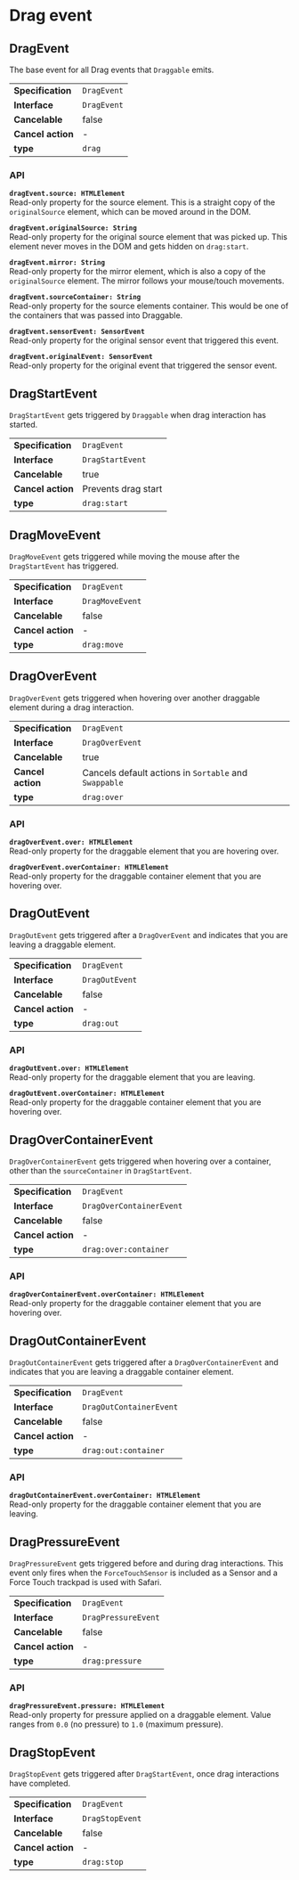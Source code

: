 # Drag event

## DragEvent

The base event for all Drag events that `Draggable` emits.

|                   |             |
| ----------------- | ----------- |
| **Specification** | `DragEvent` |
| **Interface**     | `DragEvent` |
| **Cancelable**    | false       |
| **Cancel action** | -           |
| **type**          | `drag`      |

### API

**`dragEvent.source: HTMLElement`**  
Read-only property for the source element. This is a straight copy of the `originalSource`
element, which can be moved around in the DOM.

**`dragEvent.originalSource: String`**  
Read-only property for the original source element that was picked up. This element never
moves in the DOM and gets hidden on `drag:start`.

**`dragEvent.mirror: String`**  
Read-only property for the mirror element, which is also a copy of the `originalSource` element.
The mirror follows your mouse/touch movements.

**`dragEvent.sourceContainer: String`**  
Read-only property for the source elements container. This would be one of the containers that
was passed into Draggable.

**`dragEvent.sensorEvent: SensorEvent`**  
Read-only property for the original sensor event that triggered this event.

**`dragEvent.originalEvent: SensorEvent`**  
Read-only property for the original event that triggered the sensor event.

## DragStartEvent

`DragStartEvent` gets triggered by `Draggable` when drag interaction has started.

|                   |                     |
| ----------------- | ------------------- |
| **Specification** | `DragEvent`         |
| **Interface**     | `DragStartEvent`    |
| **Cancelable**    | true                |
| **Cancel action** | Prevents drag start |
| **type**          | `drag:start`        |

## DragMoveEvent

`DragMoveEvent` gets triggered while moving the mouse after the `DragStartEvent` has triggered.

|                   |                 |
| ----------------- | --------------- |
| **Specification** | `DragEvent`     |
| **Interface**     | `DragMoveEvent` |
| **Cancelable**    | false           |
| **Cancel action** | -               |
| **type**          | `drag:move`     |

## DragOverEvent

`DragOverEvent` gets triggered when hovering over another draggable element during a drag
interaction.

|                   |                                                       |
| ----------------- | ----------------------------------------------------- |
| **Specification** | `DragEvent`                                           |
| **Interface**     | `DragOverEvent`                                       |
| **Cancelable**    | true                                                  |
| **Cancel action** | Cancels default actions in `Sortable` and `Swappable` |
| **type**          | `drag:over`                                           |

### API

**`dragOverEvent.over: HTMLElement`**  
Read-only property for the draggable element that you are hovering over.

**`dragOverEvent.overContainer: HTMLElement`**  
Read-only property for the draggable container element that you are hovering over.

## DragOutEvent

`DragOutEvent` gets triggered after a `DragOverEvent` and indicates that you are leaving
a draggable element.

|                   |                |
| ----------------- | -------------- |
| **Specification** | `DragEvent`    |
| **Interface**     | `DragOutEvent` |
| **Cancelable**    | false          |
| **Cancel action** | -              |
| **type**          | `drag:out`     |

### API

**`dragOutEvent.over: HTMLElement`**  
Read-only property for the draggable element that you are leaving.

**`dragOutEvent.overContainer: HTMLElement`**  
Read-only property for the draggable container element that you are hovering over.

## DragOverContainerEvent

`DragOverContainerEvent` gets triggered when hovering over a container, other than the `sourceContainer` in `DragStartEvent`.

|                   |                          |
| ----------------- | ------------------------ |
| **Specification** | `DragEvent`              |
| **Interface**     | `DragOverContainerEvent` |
| **Cancelable**    | false                    |
| **Cancel action** | -                        |
| **type**          | `drag:over:container`    |

### API

**`dragOverContainerEvent.overContainer: HTMLElement`**  
Read-only property for the draggable container element that you are hovering over.

## DragOutContainerEvent

`DragOutContainerEvent` gets triggered after a `DragOverContainerEvent` and indicates that
you are leaving a draggable container element.

|                   |                         |
| ----------------- | ----------------------- |
| **Specification** | `DragEvent`             |
| **Interface**     | `DragOutContainerEvent` |
| **Cancelable**    | false                   |
| **Cancel action** | -                       |
| **type**          | `drag:out:container`    |

### API

**`dragOutContainerEvent.overContainer: HTMLElement`**  
Read-only property for the draggable container element that you are leaving.

## DragPressureEvent

`DragPressureEvent` gets triggered before and during drag interactions. This event
only fires when the `ForceTouchSensor` is included as a Sensor and a Force Touch trackpad
is used with Safari.

|                   |                     |
| ----------------- | ------------------- |
| **Specification** | `DragEvent`         |
| **Interface**     | `DragPressureEvent` |
| **Cancelable**    | false               |
| **Cancel action** | -                   |
| **type**          | `drag:pressure`     |

### API

**`dragPressureEvent.pressure: HTMLElement`**  
Read-only property for pressure applied on a draggable element. Value ranges from `0.0` (no pressure) to `1.0` (maximum pressure).

## DragStopEvent

`DragStopEvent` gets triggered after `DragStartEvent`, once drag interactions have completed.

|                   |                 |
| ----------------- | --------------- |
| **Specification** | `DragEvent`     |
| **Interface**     | `DragStopEvent` |
| **Cancelable**    | false           |
| **Cancel action** | -               |
| **type**          | `drag:stop`     |
